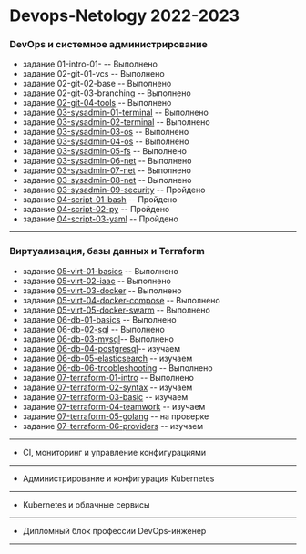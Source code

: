 # Devops-Netology 2022-2023
### DevOps и системное администрирование
* задание 01-intro-01- -- Выполнено
* задание 02-git-01-vcs -- Выполнено
* задание 02-git-02-base -- Выполнено
* задание 02-git-03-branching -- Выполнено
* задание [02-git-04-tools](https://github.com/AGlebov36/devops-netology/blob/main/doc/DZ_5%20Alex_%20Glebov_DEVOPS-22%20.pdf) -- Выполнено
* задание [03-sysadmin-01-terminal](https://github.com/AGlebov36/devops-netology/blob/main/doc/DZ_6%20Alex_%20Glebov_DEVOPS-22%20.pdf) -- Выполнено
* задание [03-sysadmin-02-terminal](https://github.com/AGlebov36/devops-netology/blob/main/doc/DZ_7%20Alex_%20Glebov_DEVOPS-22%20.pdf) -- Выполнено
* задание [03-sysadmin-03-os](https://github.com/AGlebov36/devops-netology/blob/main/doc/DZ_8%20Alex_%20Glebov_DEVOPS-22%20.pdf) -- Выполнено
* задание [03-sysadmin-04-os](https://github.com/AGlebov36/devops-netology/blob/main/doc/DZ_9%20Alex_%20Glebov_DEVOPS-22.pdf) -- Выполнено
* задание [03-sysadmin-05-fs](https://github.com/AGlebov36/devops-netology/blob/main/doc/DZ_10%20Alex_%20Glebov_DEVOPS-22.pdf) -- Выполнено
* задание [03-sysadmin-06-net](https://github.com/AGlebov36/devops-netology/blob/main/doc/DZ_11%20Alex_%20Glebov_DEVOPS-22.pdf) -- Выполнено
* задание [03-sysadmin-07-net](https://github.com/AGlebov36/devops-netology/blob/main/doc/DZ_12%20Alex_%20Glebov_DEVOPS-22.pdf) -- Выполнено
* задание [03-sysadmin-08-net](https://github.com/AGlebov36/devops-netology/blob/main/doc/DZ_13%20Alex_%20Glebov_DEVOPS-22.pdf) -- Выполнено
* задание [03-sysadmin-09-security]() -- Пройдено
* задание [04-script-01-bash]() -- Пройдено
* задание [04-script-02-py]() -- Пройдено
* задание [04-script-03-yaml]() -- Пройдено
---
### Виртуализация, базы данных и Terraform
* задание [05-virt-01-basics](https://github.com/AGlebov36/devops-netology/blob/main/doc/DZ_%20virt-01-basics_Alex_%20Glebov_DEVOPS-22.pdf) -- Выполнено
* задание [05-virt-02-iaac](https://github.com/AGlebov36/devops-netology/blob/main/doc/DZ_%20virt-02-iaac_Alex_%20Glebov_DEVOPS-22.pdf) -- Выполнено
* задание [05-virt-03-docker](https://github.com/AGlebov36/devops-netology/blob/main/doc/DZ_virt-03-docker_Alex_%20Glebov_DEVOPS-22.pdf) -- Выполнено
* задание [05-virt-04-docker-compose](https://github.com/AGlebov36/devops-netology/blob/main/doc/DZ_05-virt-04-docker-compose_Alex_%20Glebov_DEVOPS-22.pdf) -- Выполнено
* задание [05-virt-05-docker-swarm](https://github.com/AGlebov36/devops-netology/blob/main/doc/DZ_05-virt-05-docker-swarm_Alex_%20Glebov_DEVOPS-22.pdf) -- Выполнено
* задание [06-db-01-basics](https://github.com/AGlebov36/devops-netology/blob/main/doc/DZ_%2006-db-01-basics_Alex_%20Glebov_DEVOPS-22.pdf) -- Выполнено
* задание [06-db-02-sql](https://github.com/AGlebov36/devops-netology/blob/main/doc/DZ_06-db-02-sql_Alex_%20Glebov_DEVOPS-22.pdf) -- Выполнено
* задание [06-db-03-mysql](https://github.com/AGlebov36/devops-netology/blob/main/doc/DZ_06-db-03-mysql_Alex_%20Glebov_DEVOPS-22.pdf)-- Выполнено
* задание [06-db-04-postgresql](https://github.com/AGlebov36/devops-netology/blob/main/06-db-04-postgresql.md)-- изучаем
* задание [06-db-05-elasticsearch]() -- изучаем
* задание [06-db-06-troobleshooting](https://github.com/AGlebov36/devops-netology/blob/main/06-db-06-troobleshooting.md) -- Выполнено
* задание [07-terraform-01-intro](https://github.com/AGlebov36/devops-netology/blob/main/07-terraform-01-intro.md) -- Выполнено
* задание [07-terraform-02-syntax]() -- изучаем
* задание [07-terraform-03-basic]() -- изучаем
* задание [07-terraform-04-teamwork]() -- изучаем
* задание [07-terraform-05-golang]() -- на проверке
* задание [07-terraform-06-providers]() -- изучаем
---
* CI, мониторинг и управление конфигурациями
---
* Администрирование и конфигурация Kubernetes
---
* Kubernetes и облачные сервисы
--- 
* Дипломный блок профессии DevOps-инженер
---



